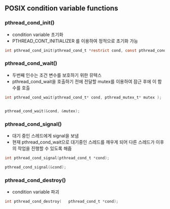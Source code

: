 ## POSIX condition variable functions

### pthread_cond_init()
- condition variable 초기화
- PTHREAD_CONT_INITIALIZER 를 이용하여 정적으로 초기화 가능
```c
int pthread_cond_init(pthread_cond_t *restrict cond, const pthread_condattr_t *restrict attr);
```

### pthread_cond_wait()
- 두번째 인수는 조건 변수를 보호하기 위한 뮤텍스
- pthread_cond_wait을 호출하기 전에 전달할 mutex를 이용하여 잠근 후에 이 함수를 호출

```c
int pthread_cond_wait(pthread_cond_t* cond, pthread_mutex_t* mutex );


pthread_cond_wait(&cond, &mutex);
```

### pthread_cond_signal()
- 대기 중인 스레드에게 signal을 보냄
- 현재 pthread_cond_wait으로 대기중인 스레드를 깨우게 되어 다른 스레드가 이후의 작업을 진행할 수 있도록 해줌
```c
int pthread_cond_signal(pthread_cond_t *cond);

pthread_cond_signal(&cond);
```

### pthread_cond_destroy()
- condition variable 파괴
```c
int pthread_cond_destroy(	pthread_cond_t *cond);
```
